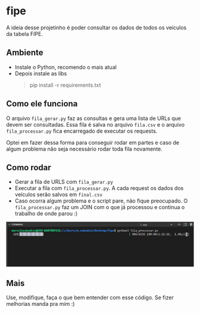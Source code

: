 # fipe 

A ideia desse projetinho é poder consultar os dados de todos os veículos da tabela FIPE.

## Ambiente

- Instale o Python, recomendo o mais atual
- Depois instale as libs 
  > pip install -r requirements.txt

## Como ele funciona

O arquivo `fila_gerar.py` faz as consultas e gera uma lista de URLs que devem ser consultadas. Essa fila é salva no arquivo `fila.csv` e o arquivo `fila_processar.py` fica encarregado de executar os requests. 

Optei em fazer dessa forma para conseguir rodar em partes e caso de algum problema não seja necessário rodar toda fila novamente. 

## Como rodar

- Gerar a fila de URLS com `fila_gerar.py`
- Executar a fila com `fila_processar.py`. A cada request os dados dos veículos serão salvos em `final.csv`
- Caso ocorra algum problema e o script pare, não fique preocupado. O `fila_processar.py` faz um JOIN com o que já processou e continua o trabalho de onde parou :)

![DEMO](img/demo.PNG)

## Mais

Use, modifique, faça o que bem entender com esse código. Se fizer melhorias manda pra mim :)